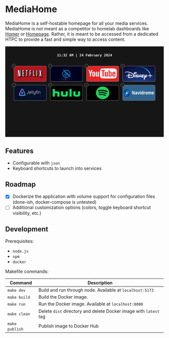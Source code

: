 # MediaHome

MediaHome is a self-hostable homepage for all your media services. MediaHome is not meant as a competitor to homelab dashboards like [Homer](https://github.com/bastienwirtz/homer) or [Homepage](https://github.com/gethomepage/homepage). Rather, it is meant to be accessed from a dedicated HTPC to provide a fast and simple way to access content.

![screenshot](./screenshot.png)

## Features

- Configurable with `json`
- Keyboard shortcuts to launch into services

## Roadmap

- [X] Dockerize the application with volume support for configuration files (done-ish, docker-compose is untested)
- [ ] Additional customization options (colors, toggle keyboard shortcut visibility, etc.)

## Development

Prerequisites:

- `node.js`
- `npm`
- `docker`

Makefile commands:

| Command | Description |
|---------|-------------|
| `make dev` | Build and run through node. Available at `localhost:5173` |
| `make build` | Build the Docker image. |
| `make run` | Run the Docker image. Available at `localhost:8080` |
| `make clean` | Delete `dist` directory and delete Docker image with `latest` tag |
| `make publish` | Publish image to Docker Hub |